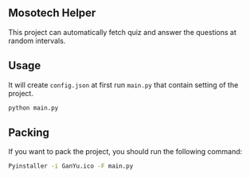 ## Mosotech Helper

This project can automatically fetch quiz and answer the questions at random intervals. 

## Usage
It will create `config.json` at first run `main.py` that contain setting of the project.
```sh
python main.py
```

## Packing
If you want to pack the project, you should run the following command:
```sh
Pyinstaller -i GanYu.ico -F main.py
```


